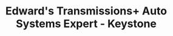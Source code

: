 ---
title: "Edward's Transmissions+ Auto Systems Expert - Keystone"
url: /indianapolis/edwards-transmissions-auto-systems-expert-keystone/
shop: Autoteile
---